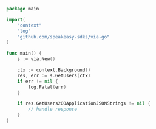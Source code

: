 <!-- Start SDK Example Usage -->


```go
package main

import(
	"context"
	"log"
	"github.com/speakeasy-sdks/via-go"
)

func main() {
    s := via.New()

    ctx := context.Background()
    res, err := s.GetUsers(ctx)
    if err != nil {
        log.Fatal(err)
    }

    if res.GetUsers200ApplicationJSONStrings != nil {
        // handle response
    }
}
```
<!-- End SDK Example Usage -->